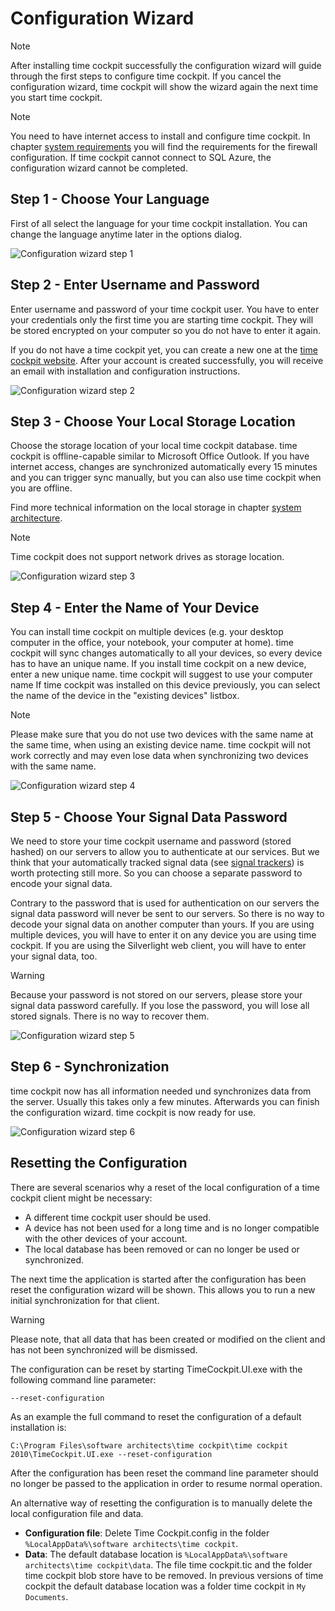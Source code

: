 # Configuration Wizard

> [!NOTE]
After installing time cockpit successfully the configuration wizard will guide through the first steps to configure time cockpit. If you cancel the configuration wizard, time cockpit will show the wizard again the next time you start time cockpit.

> [!NOTE]
You need to have internet access to install and configure time cockpit. In chapter [system requirements](installation-instructions.md#system-requirements) you will find the requirements for the firewall configuration. If time cockpit cannot connect to SQL Azure, the configuration wizard cannot be completed.

## Step 1 - Choose Your Language

First of all select the language for your time cockpit installation. You can change the language anytime later in the options dialog.

![Configuration wizard step 1](images/configuration-step-1.png "Configuration wizard step 1")

## Step 2 - Enter Username and Password

Enter username and password of your time cockpit user. You have to enter your credentials only the first time you are starting time cockpit. They will be stored encrypted on your computer so you do not have to enter it again.

If you do not have a time cockpit yet, you can create a new one at the [time cockpit website](https://www.timecockpit.com). After your account is created successfully, you will receive an email with installation and configuration instructions.

![Configuration wizard step 2](images/configuration-step-2.png "Configuration wizard step 2")

## Step 3 - Choose Your Local Storage Location

Choose the storage location of your local time cockpit database. time cockpit is offline-capable similar to Microsoft Office Outlook. If you have internet access, changes are synchronized automatically every 15 minutes and you can trigger sync manually, but you can also use time cockpit when you are offline.

Find more technical information on the local storage in chapter [system architecture](system-architecture.md).

> [!NOTE]
Time cockpit does not support network drives as storage location.

![Configuration wizard step 3](images/configuration-step-3.png "Configuration wizard step 3")

## Step 4 - Enter the Name of Your Device

You can install time cockpit on multiple devices (e.g. your desktop computer in the office, your notebook, your computer at home). time cockpit will sync changes automatically to all your devices, so every device has to have an unique name. If you install time cockpit on a new device, enter a new unique name. time cockpit will suggest to use your computer name If time cockpit was installed on this device previously, you can select the name of the device in the "existing devices" listbox.

> [!NOTE]
Please make sure that you do not use two devices with the same name at the same time, when using an existing device name. time cockpit will not work correctly and may even lose data when synchronizing two devices with the same name.

![Configuration wizard step 4](images/configuration-step-4.png "Configuration wizard step 4")

## Step 5 - Choose Your Signal Data Password

We need to store your time cockpit username and password (stored hashed) on our servers to allow you to authenticate at our services. But we think that your automatically tracked signal data (see [signal trackers](~/doc/signal-tracker/overview.md)) is worth protecting still more. So you can choose a separate password to encode your signal data.

Contrary to the password that is used for authentication on our servers the signal data password will never be sent to our servers. So there is no way to decode your signal data on another computer than yours. If you are using multiple devices, you will have to enter it on any device you are using time cockpit. If you are using the Silverlight web client, you will have to enter your signal data, too.

> [!WARNING]
Because your password is not stored on our servers, please store your signal data password carefully. If you lose the password, you will lose all stored signals. There is no way to recover them.

![Configuration wizard step 5](images/configuration-step-5.png "Configuration wizard step 5")

## Step 6 - Synchronization

time cockpit now has all information needed und synchronizes data from the server. Usually this takes only a few minutes. Afterwards you can finish the configuration wizard. time cockpit is now ready for use.

![Configuration wizard step 6](images/configuration-step-6.png "Configuration wizard step 6")

## Resetting the Configuration

There are several scenarios why a reset of the local configuration of a time cockpit client might be necessary:

- A different time cockpit user should be used.
- A device has not been used for a long time and is no longer compatible with the other devices of your account.
- The local database has been removed or can no longer be used or synchronized.

The next time the application is started after the configuration has been reset the configuration wizard will be shown. This allows you to run a new initial synchronization for that client.

> [!WARNING]
Please note, that all data that has been created or modified on the client and has not been synchronized will be dismissed.

The configuration can be reset by starting TimeCockpit.UI.exe with the following command line parameter:

```
--reset-configuration
```

As an example the full command to reset the configuration of a default installation is:

```
C:\Program Files\software architects\time cockpit\time cockpit 2010\TimeCockpit.UI.exe --reset-configuration
```

After the configuration has been reset the command line parameter should no longer be passed to the application in order to resume normal operation.

An alternative way of resetting the configuration is to manually delete the local configuration file and data.

- **Configuration file**: Delete Time Cockpit.config in the folder `%LocalAppData%\software architects\time cockpit`.
- **Data**: The default database location is `%LocalAppData%\software architects\time cockpit\data`. The file time cockpit.tic and the folder time cockpit blob store have to be removed. In previous versions of time cockpit the default database location was a folder time cockpit in `My Documents`.